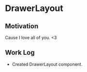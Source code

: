 # DrawerLayout

## Motivation
Cause I love all of you. <3

## Work Log
- Created DrawerLayout component.